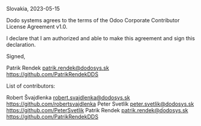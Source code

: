 Slovakia, 2023-05-15

Dodo systems agrees to the terms of the Odoo Corporate Contributor License
Agreement v1.0.

I declare that I am authorized and able to make this agreement and sign this
declaration.

Signed,

Patrik Rendek patrik.rendek@dodosys.sk https://github.com/PatrikRendekDDS

List of contributors:

Robert Švajdlenka robert.svajdlenka@dodosys.sk https://github.com/robertsvajdlenka
Peter Svetlík peter.svetlik@dodosys.sk https://github.com/PeterSvetlik
Patrik Rendek patrik.rendek@dodosys.sk https://github.com/PatrikRendekDDS
